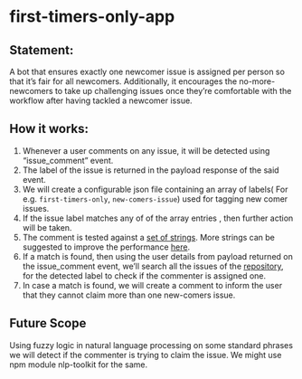 # first-timers-only-app

## Statement:

A bot that ensures exactly one newcomer issue is assigned per person so that it’s fair for all newcomers. Additionally, it encourages the no-more-newcomers to take up challenging issues once they’re comfortable with the workflow after having tackled a newcomer issue.

## How it works:

1. Whenever a user comments on any issue, it will be detected using “issue_comment” event.
2. The label of the issue is returned in the payload response of the said event.
3. We will create a configurable json file containing an array of labels( For e.g. `first-timers-only`, `new-comers-issue`) used for tagging new comer issues.
4. If the issue label matches any of of the array entries , then further action will be taken.
5. The comment is tested against a [set of strings](https://github.com/probot/first-timers-only-app/blob/master/util.js). More strings can be suggested to improve the performance [here](https://github.com/probot/first-timers-only-app/issues/19).
6. If a match is found, then using the user details from payload returned on the issue_comment event, we’ll search all the issues of the [repository](https://developer.github.com/v3/issues/#list-issues-for-a-repository), for the detected label to check if the commenter is assigned one.
7. In case a match is found, we will create a comment to inform the user that they cannot claim more than one new-comers issue.

## Future Scope
Using fuzzy logic in natural language processing on some standard phrases we will detect if the commenter is trying to claim the issue. We might use npm module nlp-toolkit for the same.
